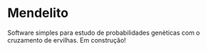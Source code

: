 # Mendelito
Software simples para estudo de probabilidades genèticas com o cruzamento de ervilhas. Em construção!
